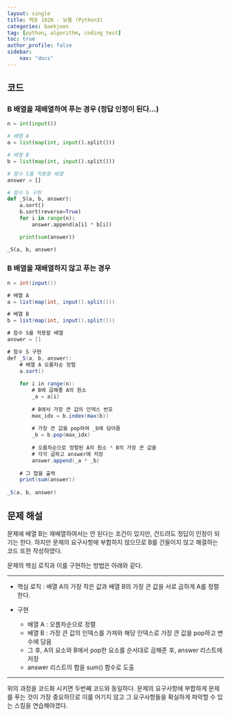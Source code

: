 ```yaml
---
layout: single
title: 백준 1026 - 보물 (Python3)
categories: baekjoon
tag: [python, algorithm, coding_test]
toc: true 
author_profile: false
sidebar:
    nav: "docs"
---
```


## 코드

### B 배열을 재배열하여 푸는 경우 (정답 인정이 된다...)

```python
n = int(input())

# 배열 A
a = list(map(int, input().split()))

# 배열 B
b = list(map(int, input().split()))

# 함수 S를 적용할 배열
answer = []

# 함수 S 구현
def _S(a, b, answer):
    a.sort()
    b.sort(reverse=True)
    for i in range(n):
        answer.append(a[i] * b[i])

    print(sum(answer))

_S(a, b, answer)    
```

### B 배열을 재배열하지 않고 푸는 경우

```java
n = int(input())

# 배열 A
a = list(map(int, input().split()))

# 배열 B
b = list(map(int, input().split()))

# 함수 S를 적용할 배열
answer = [] 

# 함수 S 구현
def _S(a, b, answer):
    # 배열 A 오름차순 정렬
    a.sort()
    
    for i in range(n):
        # B에 곱해줄 A의 원소
        _a = a[i]
        
        # B에서 가장 큰 값의 인덱스 번호
        max_idx = b.index(max(b))
        
        # 가장 큰 값을 pop하여 _b에 담아줌
        _b = b.pop(max_idx) 
    
        # 오름차순으로 정렬된 A의 원소 * B의 가장 큰 값을
        # 각각 곱하고 answer에 저장
        answer.append(_a * _b)
    
    # 그 합을 출력
    print(sum(answer))    
    
_S(a, b, answer)
```



## 문제 해설

문제에 배열 B는 재배열하여서는 안 된다는 조건이 있지만, 건드려도 정답이 인정이 되기는 한다. 하지만 문제의 요구사항에 부합하지 않으므로 B를 건들이지 않고 해결하는 코드 또한 작성하였다.

문제의 핵심 로직과 이를 구현하는 방법은 아래와 같다.

---

- 핵심 로직 : 배열 A의 가장 작은 값과 배열 B의 가장 큰 값을 서로 곱하게 A를 정렬한다.

- 구현
  - 배열 A : 오름차순으로 정렬
  - 배열 B : 가장 큰 값의 인덱스를 가져와 해당 인덱스로 가장 큰 값을 pop하고 변수에 담음
  - 그 후, A의 요소와 B에서 pop한 요소를 순서대로 곱해준 후, answer 리스트에 저장
  - answer 리스트의 합을 sum() 함수로 도출

---

위의 과정을 코드화 시키면 두번째 코드와 동일하다. 문제의 요구사항에 부합하게 문제를 푸는 것이 가장 중요하므로 이를 어기지 않고 그 요구사항들을 확실하게 파악할 수 있는 스킬을 연습해야겠다.

